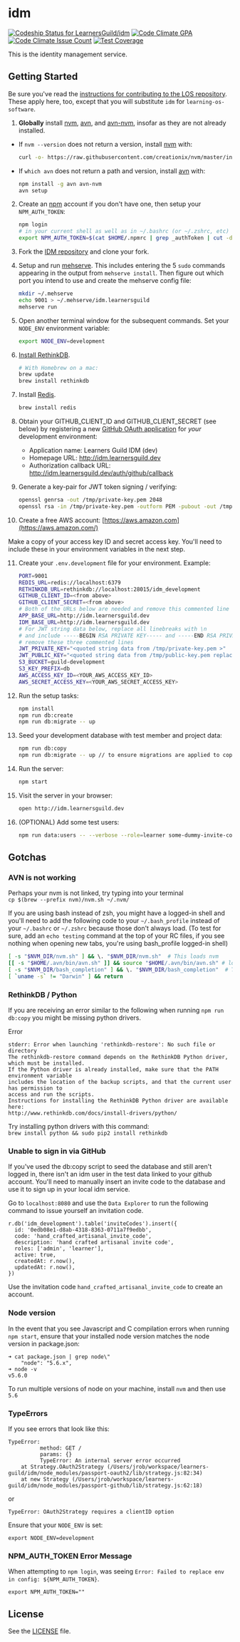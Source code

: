# idm

[ ![Codeship Status for LearnersGuild/idm](https://app.codeship.com/projects/92d0f5c0-180d-0134-1b2a-7a446e54894e/status?branch=master)](https://app.codeship.com/projects/158637)
[![Code Climate GPA](https://codeclimate.com/github/LearnersGuild/idm/badges/gpa.svg)](https://codeclimate.com/github/LearnersGuild/idm/feed)
[![Code Climate Issue Count](https://codeclimate.com/github/LearnersGuild/idm/badges/issue_count.svg)](https://codeclimate.com/github/LearnersGuild/idm/feed)
[![Test Coverage](https://codeclimate.com/github/LearnersGuild/idm/coverage.svg)](https://codeclimate.com/github/LearnersGuild/idm/coverage)

This is the identity management service.

## Getting Started

Be sure you've read the [instructions for contributing to the LOS repository](https://github.com/LearnersGuild/learning-os-software/blob/master/appendix/how-to-modify.md). These apply here, too, except that you will substitute `idm` for `learning-os-software`.

1. **Globally** install [nvm][nvm], [avn][avn], and [avn-nvm][avn-nvm], insofar as they are not already installed.

- If `nvm --version` does not return a version, install [nvm][nvm] with:

    ```bash
    curl -o- https://raw.githubusercontent.com/creationix/nvm/master/install.sh | bash
    ```
    
- If `which avn` does not return a path and version, install [avn][avn] with:

    ```bash
    npm install -g avn avn-nvm
    avn setup
    ```

2. Create an [npm][npm] account if you don't have one, then setup your `NPM_AUTH_TOKEN`:

    ```bash
    npm login
    # in your current shell as well as in ~/.bashrc (or ~/.zshrc, etc)
    export NPM_AUTH_TOKEN=$(cat $HOME/.npmrc | grep _authToken | cut -d '=' -f2)
    ```

3. Fork the [IDM repository](https://github.com/LearnersGuild/idm) and clone your fork.

4. Setup and run [mehserve][mehserve]. This includes entering the 5 `sudo` commands appearing in the output from `mehserve install`. Then figure out which port you intend to use and create the mehserve config file:

    ```bash
    mkdir ~/.mehserve
    echo 9001 > ~/.mehserve/idm.learnersguild
    mehserve run
    ```

5. Open another terminal window for the subsequent commands. Set your `NODE_ENV` environment variable:

    ```bash
    export NODE_ENV=development
    ```

6. [Install RethinkDB][install-rethinkdb].

    ```bash
    # With Homebrew on a mac:
    brew update
    brew install rethinkdb
    ```

7. Install [Redis][redis].

    ```bash
    brew install redis
    ```

8. Obtain your GITHUB_CLIENT_ID and GITHUB_CLIENT_SECRET (see below) by registering a new [GitHub OAuth application][github-register-application] for _your_ development environment:
    - Application name: Learners Guild IDM (dev)
    - Homepage URL: http://idm.learnersguild.dev
    - Authorization callback URL: http://idm.learnersguild.dev/auth/github/callback

9. Generate a key-pair for JWT token signing / verifying:

    ```bash
    openssl genrsa -out /tmp/private-key.pem 2048
    openssl rsa -in /tmp/private-key.pem -outform PEM -pubout -out /tmp/public-key.pem
    ```

10. Create a free AWS account:
[https://aws.amazon.com](https://aws.amazon.com/)

Make a copy of your access key ID and secret access key. You'll need to include these in your  environment variables in the next step.

11. Create your `.env.development` file for your environment. Example:

    ```bash
    PORT=9001
    REDIS_URL=redis://localhost:6379
    RETHINKDB_URL=rethinkdb://localhost:28015/idm_development
    GITHUB_CLIENT_ID=<from above>
    GITHUB_CLIENT_SECRET=<from above>
    # Both of the URLs below are needed and remove this commented line
    APP_BASE_URL=http://idm.learnersguild.dev
    IDM_BASE_URL=http://idm.learnersguild.dev
    # For JWT string data below, replace all linebreaks with \n
    # and include -----BEGIN RSA PRIVATE KEY----- and -----END RSA PRIVATE KEY-----
    # remove these three commented lines
    JWT_PRIVATE_KEY="<quoted string data from /tmp/private-key.pem >"
    JWT_PUBLIC_KEY="<quoted string data from /tmp/public-key.pem replace all linebreaks with \n >"
    S3_BUCKET=guild-development
    S3_KEY_PREFIX=db
    AWS_ACCESS_KEY_ID=<YOUR_AWS_ACCESS_KEY_ID>
    AWS_SECRET_ACCESS_KEY=<YOUR_AWS_SECRET_ACCESS_KEY>
    ```

12. Run the setup tasks:

    ```bash
    npm install
    npm run db:create
    npm run db:migrate -- up
    ```

13. Seed your development database with test member and project data:

    ```bash
    npm run db:copy
    npm run db:migrate -- up // to ensure migrations are applied to copied data
    ```

14. Run the server:

    ```bash
    npm start
    ```

15. Visit the server in your browser:

    ```bash
    open http://idm.learnersguild.dev
    ```

16. (OPTIONAL) Add some test users:

    ```bash
    npm run data:users -- --verbose --role=learner some-dummy-invite-code
    ```

## Gotchas

### AVN is not working

Perhaps your nvm is not linked, try typing into your terminal  
`cp $(brew --prefix nvm)/nvm.sh ~/.nvm/`

If you are using bash instead of zsh, you might have a logged-in shell and you'll need to add the following code to your `~/.bash_profile` instead of your `~/.bashrc` or `~/.zshrc` because those don't always load. (To test for sure, add an `echo testing` command at the top of your RC files, if you see nothing when opening new tabs, you're using bash_profile logged-in shell)

```sh
[ -s "$NVM_DIR/nvm.sh" ] && \. "$NVM_DIR/nvm.sh"  # This loads nvm
[[ -s "$HOME/.avn/bin/avn.sh" ]] && source "$HOME/.avn/bin/avn.sh" # load avn
[ -s "$NVM_DIR/bash_completion" ] && \. "$NVM_DIR/bash_completion"  # This loads nvm bash_completion
[ `uname -s` != "Darwin" ] && return
```

### RethinkDB / Python

If you are receiving an error similar to the following when running `npm run db:copy` you might be missing python drivers.  

Error
```
stderr: Error when launching 'rethinkdb-restore': No such file or directory
The rethinkdb-restore command depends on the RethinkDB Python driver, which must be installed.
If the Python driver is already installed, make sure that the PATH environment variable
includes the location of the backup scripts, and that the current user has permission to
access and run the scripts.
Instructions for installing the RethinkDB Python driver are available here:
http://www.rethinkdb.com/docs/install-drivers/python/
```

Try installing python drivers with this command:  
`brew install python && sudo pip2 install rethinkdb`

### Unable to sign in via GitHub

If you've used the db:copy script to seed the database and still aren't logged in, there isn't an idm user in the test data linked to your github account. You'll need to manually insert an invite code to the database and use it to sign up in your local idm service.

Go to `localhost:8080` and use the `Data Explorer` to run the following command to issue yourself an invitation code.

```ReQl
r.db('idm_development').table('inviteCodes').insert({
  id: '0edb08e1-d8ab-4318-8363-0711a7f9edbb',
  code: 'hand_crafted_artisanal_invite_code',
  description: 'hand crafted artisanal invite code',
  roles: ['admin', 'learner'],
  active: true,
  createdAt: r.now(),
  updatedAt: r.now(),
})
```

Use the invitation code `hand_crafted_artisanal_invite_code` to create an account.

### Node version

In the event that you see Javascript and C compilation errors when running `npm start`,
ensure that your installed node version matches the node version in package.json:

```
➜ cat package.json | grep node\"
    "node": "5.6.x",
➜ node -v
v5.6.0
```

To run multiple versions of node on your machine, install `nvm` and then use `5.6`

### TypeErrors

If you see errors that look like this:

```
TypeError:
          method: GET /
          params: {}
          TypeError: An internal server error occurred
    at Strategy.OAuth2Strategy (/Users/jrob/workspace/learners-guild/idm/node_modules/passport-oauth2/lib/strategy.js:82:34)
    at new Strategy (/Users/jrob/workspace/learners-guild/idm/node_modules/passport-github/lib/strategy.js:62:18)
```
or

```
TypeError: OAuth2Strategy requires a clientID option
```

Ensure that your `NODE_ENV` is set:

`export NODE_ENV=development`

### NPM_AUTH_TOKEN Error Message

When attempting to `npm login`, was seeing `Error: Failed to replace env in config: ${NPM_AUTH_TOKEN}`.

`export NPM_AUTH_TOKEN=""`

## License

See the [LICENSE](./LICENSE) file.

[echo]: https://github.com/LearnersGuild/echo
[github-register-application]: https://github.com/settings/applications/new
[install-rethinkdb]: https://www.rethinkdb.com/docs/install/
[redis]: http://redis.io/
[mehserve]: https://github.com/timecounts/mehserve
[npm]: https://www.npmjs.com/
[nvm]: https://github.com/creationix/nvm
[avn]: https://github.com/wbyoung/avn
[avn-nvm]: https://github.com/wbyoung/avn-nvm
